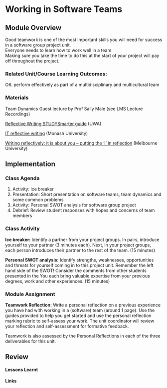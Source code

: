 # Working in Software Teams

## Module Overview
Good teamwork is one of the most important skills you will need for success in a software group project unit.  
Everyone needs to learn how to work well in a team.  
Making sure you take the time to do this at the start of your project will pay off throughout the project.

### Related Unit/Course Learning Outcomes:
O6. perform effectively as part of a multidisciplinary and multicultural team

### Materials
Team Dynamics Guest lecture by Prof Sally Male (see LMS Lecture Recordings)

[Reflective Writing STUDYSmarter guide](https://www.uwa.edu.au/students/-/media/Project/UWA/UWA/Students/Docs/STUDYSmarter/A7-Reflective-writing.pdf) (UWA)

[IT reflective writing](https://www.monash.edu/learnhq/write-like-a-pro/annotated-assessment-samples/information-technology/it-reflective-writing) (Monash University)

[Writing reflectively: it is about you – putting the ‘I’ in reflection](https://students.unimelb.edu.au/academic-skills/explore-our-resources/developing-an-academic-writing-style/reflective-writing) (Melbourne University)

## Implementation

### Class Agenda
1. Activity: Ice breaker
2. Presentation: Short presentation on software teams, team dynamics and some common problems
3. Activity: Personal SWOT analysis for software group project
4. Debrief: Review student responses with hopes and concerns of team members

### Class Activity

**Ice breaker:**  Identify a partner from your project groups.
In pairs, introduce yourself to your partner (3 minutes each).
Next, in your project groups, each person introduces their partner to the rest of the team. (15 minutes)

**Personal SWOT analysis:** 
Identify strengths, weaknesses, opportunities and threats for yourself coming in to this project unit. 
Remember the left hand side of the SWOT!  Consider the comments from other students presented in the 
You each bring valuable expertise from your previous degrees, work and other experiences. (15 minutes)


### Module Assignment

**Teamwork Reflection:** 
Write a personal reflection on a previous experience you have had with working in a (software) team (around 1 page).
Use the guides provided to help you get started and use the personal reflection marking rubric to self-assess your work.
The unit coordinator will review your reflection and self-assessment for formative feedback.

Teamwork is also assessed by the Personal Reflections in each of the three deliverables for this unit.

## Review
#### Lessons Learnt
#### Links
